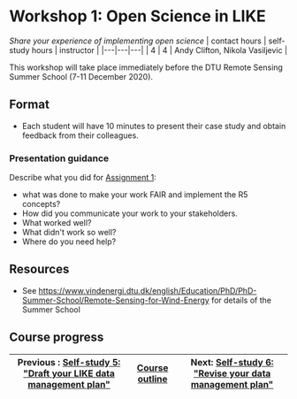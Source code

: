 # Workshop 1: Open Science in LIKE
_*Share your experience of implementing open science*_
| contact hours | self-study hours | instructor |
|---|---|---|
| 4 | 4 | Andy Clifton, Nikola Vasiljevic |


This workshop will take place immediately before the DTU Remote Sensing Summer School (7-11 December 2020).

## Format
- Each student will have 10 minutes to present their case study and obtain feedback from their colleagues.

### Presentation guidance

Describe what you did for [Assignment 1](../09_assignment1/readme.md):
- what was done to make your work FAIR and implement the R5 concepts?
- How did you communicate your work to your stakeholders.
- What worked well?
- What didn't work so well?
- Where do you need help?

## Resources
- See https://www.vindenergi.dtu.dk/english/Education/PhD/PhD-Summer-School/Remote-Sensing-for-Wind-Energy for details of the Summer School

## Course progress
| Previous : [Self-study 5: "Draft your LIKE data management plan"](../11_selfstudy5/readme.md) | [Course outline](../readme.md#course-outline) |Next: [Self-study 6: "Revise your data management plan"](../13_selfstudy6/readme.md) |
|---|---|---|
